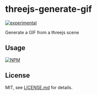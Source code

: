 # threejs-generate-gif

[![experimental](http://badges.github.io/stability-badges/dist/experimental.svg)](http://github.com/badges/stability-badges)

Generate a GIF from a threejs scene

## Usage

[![NPM](https://nodei.co/npm/threejs-generate-gif.png)](https://www.npmjs.com/package/threejs-generate-gif)

## License

MIT, see [LICENSE.md](http://github.com/eternallite/threejs-generate-gif/blob/master/LICENSE.md) for details.
